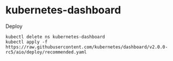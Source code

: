 # kubernetes-dashboard

Deploy

```
kubectl delete ns kubernetes-dashboard
kubectl apply -f https://raw.githubusercontent.com/kubernetes/dashboard/v2.0.0-rc5/aio/deploy/recommended.yaml
```
